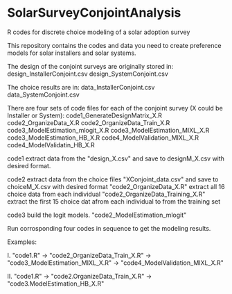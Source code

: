 # SolarSurveyConjointAnalysis
R codes for discrete choice modeling of a solar adoption survey


This repository contains the codes and data you need to create preference models for solar installers and solar systems.

The design of the conjoint surveys are originally stored in:
	design_InstallerConjoint.csv
	design_SystemConjoint.csv

The choice results are in:
	data_InstallerConjoint.csv
	data_SystemConjoint.csv

There are four sets of code files for each of the conjoint survey (X could be Installer or System): 
	code1_GenerateDesignMatrix_X.R
	code2_OrganizeData_X.R
	code2_OrganizeData_Train_X.R
	code3_ModelEstimation_mlogit_X.R
	code3_ModelEstimation_MIXL_X.R
	code3_ModelEstimation_HB_X.R
	code4_ModelValidation_MIXL_X.R
	code4_ModelValidatin_HB_X.R

code1 extract data from the "design_X.csv" and save to designM_X.csv with desired format.

code2 extract data from the choice files "XConjoint_data.csv" and save to choiceM_X.csv with desired format
	"code2_OrganizeData_X.R" extract all 16 choice data from each individual
	"code2_OrganizeData_Training_X.R" extract the first 15 choice dat afrom each individual to from the training set

code3 build the logit models.
	"code2_ModelEstimation_mlogit"

Run corrosponding four codes in sequence to get the modeling results.

Examples:

I. "code1.R" -> "code2_OrganizeData_Train_X.R" -> "code3_ModelEstimation_MIXL_X.R" -> "code4_ModelValidation_MIXL_X.R"

II. "code1.R" -> "code2.OrganizeData_Train_X.R" -> "code3.ModelEstimation_HB_X.R"

